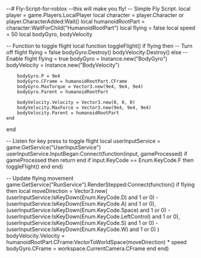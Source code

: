 --# Fly-Script-for-roblox
--this will make you fly!
-- Simple Fly Script.
local player = game.Players.LocalPlayer
local character = player.Character or player.CharacterAdded:Wait()
local humanoidRootPart = character:WaitForChild("HumanoidRootPart")
local flying = false
local speed = 50
local bodyGyro, bodyVelocity

-- Function to toggle flight
local function toggleFlight()
    if flying then
        -- Turn off flight
        flying = false
        bodyGyro:Destroy()
        bodyVelocity:Destroy()
    else
        -- Enable flight
        flying = true
        bodyGyro = Instance.new("BodyGyro")
        bodyVelocity = Instance.new("BodyVelocity")

        bodyGyro.P = 9e4
        bodyGyro.CFrame = humanoidRootPart.CFrame
        bodyGyro.MaxTorque = Vector3.new(9e4, 9e4, 9e4)
        bodyGyro.Parent = humanoidRootPart

        bodyVelocity.Velocity = Vector3.new(0, 0, 0)
        bodyVelocity.MaxForce = Vector3.new(9e4, 9e4, 9e4)
        bodyVelocity.Parent = humanoidRootPart
    end
end

-- Listen for key press to toggle flight
local userInputService = game:GetService("UserInputService")
userInputService.InputBegan:Connect(function(input, gameProcessed)
    if gameProcessed then return end
    if input.KeyCode == Enum.KeyCode.F then
        toggleFlight()
    end
end)

-- Update flying movement
game:GetService("RunService").RenderStepped:Connect(function()
    if flying then
        local moveDirection = Vector3.new(
            (userInputService:IsKeyDown(Enum.KeyCode.D) and 1 or 0) - (userInputService:IsKeyDown(Enum.KeyCode.A) and 1 or 0),
            (userInputService:IsKeyDown(Enum.KeyCode.Space) and 1 or 0) - (userInputService:IsKeyDown(Enum.KeyCode.LeftControl) and 1 or 0),
            (userInputService:IsKeyDown(Enum.KeyCode.S) and 1 or 0) - (userInputService:IsKeyDown(Enum.KeyCode.W) and 1 or 0)
        )
        bodyVelocity.Velocity = humanoidRootPart.CFrame:VectorToWorldSpace(moveDirection) * speed
        bodyGyro.CFrame = workspace.CurrentCamera.CFrame
    end
end)

